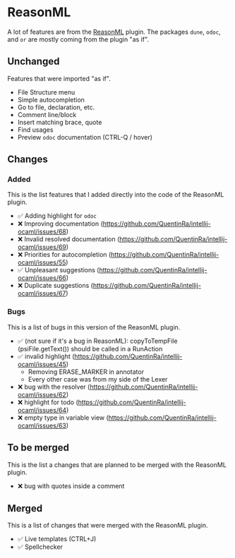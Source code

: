 # ReasonML

A lot of features are from the [ReasonML](https://github.com/giraud/reasonml-idea-plugin) plugin. The packages `dune`, `odoc`, and `or` are mostly coming from the plugin "as if".

## Unchanged

Features that were imported "as if".

* File Structure menu
* Simple autocompletion
* Go to file, declaration, etc.
* Comment line/block
* Insert matching brace, quote
* Find usages 
* Preview `odoc` documentation (CTRL-Q / hover)

## Changes
### Added

This is the list features that I added directly into the code of the ReasonML plugin.

* ✅ Adding highlight for `odoc`
* ❌ Improving documentation (https://github.com/QuentinRa/intellij-ocaml/issues/68)
* ❌ Invalid resolved documentation (https://github.com/QuentinRa/intellij-ocaml/issues/69)
* ❌ Priorities for autocompletion (https://github.com/QuentinRa/intellij-ocaml/issues/55)
* ✅ Unpleasant suggestions (https://github.com/QuentinRa/intellij-ocaml/issues/66) 
* ❌ Duplicate suggestions (https://github.com/QuentinRa/intellij-ocaml/issues/67)

### Bugs

This is a list of bugs in this version of the ReasonML plugin.

* ✅ (not sure if it's a bug in ReasonML): copyToTempFile (psiFile.getText()) should be called in a RunAction
* ✅ invalid highlight (https://github.com/QuentinRa/intellij-ocaml/issues/45)
  * Removing ERASE_MARKER in annotator
  * Every other case was from my side of the Lexer
* ❌ bug with the resolver (https://github.com/QuentinRa/intellij-ocaml/issues/62)
* ❌ highlight for todo (https://github.com/QuentinRa/intellij-ocaml/issues/64)
* ❌ empty type in variable view (https://github.com/QuentinRa/intellij-ocaml/issues/63)

## To be merged

This is the list a changes that are planned to be merged with the ReasonML plugin.

* ❌ bug with quotes inside a comment

## Merged

This is a list of changes that were merged with the ReasonML plugin.

* ✅ Live templates (CTRL+J)
* ✅ Spellchecker